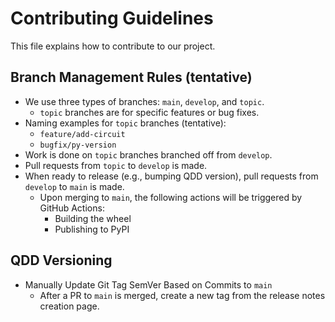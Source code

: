 # Contributing Guidelines

This file explains how to contribute to our project.

## Branch Management Rules (tentative)

- We use three types of branches: `main`, `develop`, and `topic`.
  - `topic` branches are for specific features or bug fixes.
- Naming examples for `topic` branches (tentative):
  - `feature/add-circuit`
  - `bugfix/py-version`
- Work is done on `topic` branches branched off from `develop`.
- Pull requests from `topic` to `develop` is made.
- When ready to release (e.g., bumping QDD version), pull requests from `develop` to `main` is made.
  - Upon merging to `main`, the following actions will be triggered by GitHub Actions:
    - Building the wheel
    - Publishing to PyPI

## QDD Versioning

- Manually Update Git Tag SemVer Based on Commits to `main`
  - After a PR to `main` is merged, create a new tag from the release notes creation page.
